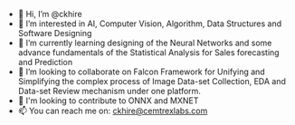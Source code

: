 - 👋 Hi, I’m @ckhire
- 👀 I’m interested in AI, Computer Vision, Algorithm, Data Structures and Software Designing
- 🌱 I’m currently learning designing of the Neural Networks and some advance fundamentals of the Statistical Analysis for Sales forecasting and Prediction
- 💞️ I’m looking to collaborate on Falcon Framework for Unifying and Simplifying the complex process of Image Data-set Collection, EDA and Data-set Review mechanism under one platform. 
- 💞️ I'm looking to contribute to ONNX and MXNET
- 📫 You can reach me on: ckhire@cemtrexlabs.com 

<!---
ckhire/ckhire is a ✨ special ✨ repository because its `README.md` (this file) appears on your GitHub profile.
You can click the Preview link to take a look at your changes.
--->
